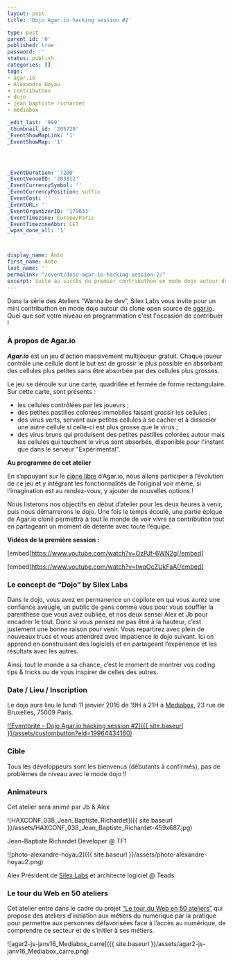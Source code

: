 ```yaml
---
layout: post
title: 'Dojo Agar.io hacking session #2'

type: post
parent_id: '0'
published: true
password: ''
status: publish
categories: []
tags:
- agar.io
- Alexandre Hoyau
- contributhon
- dojo
- jean baptiste richardet
- mediabox

_edit_last: '999'
_thumbnail_id: '205729'
_EventShowMapLink: '1'
_EventShowMap: '1'




_EventDuration: '7200'
_EventVenueID: '203812'
_EventCurrencySymbol: ''
_EventCurrencyPosition: suffix
_EventCost: ''
_EventURL: ''
_EventOrganizerID: '179633'
_EventTimezone: Europe/Paris
_EventTimezoneAbbr: CET
_wpas_done_all: '1'



display_name: Anto
first_name: Anto
last_name: ''
permalink: "/event/dojo-agar-io-hacking-session-2/"
excerpt: Suite au succès du premier contributhon en mode dojo autour du clone open source de agar.io on vous propose de remettre ça pour aller plus loin dans l’ajout de fonctionnalités.
---
```


Dans la série des Ateliers “Wanna be dev”, Silex Labs vous invite pour un mini contributhon en mode dojo autour du clone open source de [agar.io](http://agar.io). Quel que soit votre niveau en programmation c'est l'occasion de contribuer !

### **À propos de Agar.io**

**_Agar.io_** est un jeu d'action massivement multijoueur gratuit. Chaque joueur contrôle une cellule dont le but est de grossir le plus possible en absorbant des cellules plus petites sans être absorbée par des cellules plus grosses.

Le jeu se déroule sur une carte, quadrillée et fermée de forme rectangulaire. Sur cette carte, sont présents
: 
*   les cellules contrôlées par les joueurs ;
*   des petites pastilles colorées immobiles faisant grossir les cellules ;
*   des virus verts, servant aux petites cellules à se cacher et à dissocier une autre cellule si celle-ci est plus grosse que le virus ;
*   des virus bruns qui produisent des petites pastilles colorées autour mais les cellules qui touchent le virus sont absorbés, disponible pour l'instant que dans le serveur "Expérimental".

**Au programme de cet atelier**

En s’appuyant sur le [clone libre](https://github.com/huytd/agar.io-clone) d’Agar.io, nous allons participer à l’évolution de ce jeu et y intégrant les fonctionnalités de l’original voir même, si l’imagination est au rendez-vous, y ajouter de nouvelles options !

Nous listerons nos objectifs en début d’atelier pour les deux heures à venir, puis nous démarrerons le dojo. Une fois le temps écoulé, une partie épique de Agar.io cloné permettra à tout le monde de voir vivre sa contribution tout en partageant un moment de détente avec toute l’équipe.

**Vidéos de la première session :**

[embed]https://www.youtube.com/watch?v=OzPJf-6WN2g[/embed]

[embed]https://www.youtube.com/watch?v=twqOcZUkFaA[/embed]

### **Le concept de “Dojo” by Silex Labs**

Dans le dojo, vous avez en permanence un copilote en qui vous aurez une confiance aveugle, un public de gens comme vous pour vous souffler la parenthèse que vous avez oubliée, et nos deux sensei Alex et Jb pour encadrer le tout. Donc si vous pensez ne pas être à la hauteur, c’est justement une bonne raison pour venir. Vous repartirez avec plein de nouveaux trucs et vous attendrez avec impatience le dojo suivant. Ici on apprend en construisant des logiciels et en partageant l’expérience et les résultats avec les autres.

Ainsi, tout le monde a sa chance, c’est le moment de montrer vos coding tips & tricks ou de vous inspirer de celles des autres.

### **Date / Lieu / Inscription**

Le dojo aura lieu le lundi 11 janvier 2016 de 19H à 21H à [Mediabox](http://www.mediabox.fr/), 23 rue de Bruxelles, 75009 Paris.

[![Eventbrite - Dojo Agar.io hacking session #2]({{ site.baseurl }}/assets/custombutton?eid=19964434160)](http://www.eventbrite.fr/e/billets-dojo-agario-hacking-session-2-19964434160?ref=ebtn)

### **Cible**

Tous les développeurs sont les bienvenus (débutants à confirmés), pas de problèmes de niveau avec le mode dojo !!

### **Animateurs**

Cet atelier sera animé par Jb & Alex

![HAXCONF_038_Jean_Baptiste_Richardet]({{ site.baseurl }}/assets/HAXCONF_038_Jean_Baptiste_Richardet-459x687.jpg)

Jean-Baptiste Richardet Developer @ TF1

![photo-alexandre-hoyau2]({{ site.baseurl }}/assets/photo-alexandre-hoyau2.png)

Alex Président de [Silex Labs](https://www.silexlabs.org/) et architecte logiciel @ Teads

### **Le tour du Web en 50 ateliers**

Cet atelier entre dans le cadre du projet [“Le tour du Web en 50 ateliers”](https://www.silexlabs.org/le-tour-du-web-en-50-ateliers-2/) qui propose des ateliers d’initiation aux métiers du numérique par la pratique pour permettre aux personnes défavorisées face à l’accès au numérique, de comprendre ce secteur et de s’initier à ses métiers.

![agar2-js-janv16_Mediabox_carre]({{ site.baseurl }}/assets/agar2-js-janv16_Mediabox_carre.png)